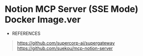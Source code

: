 # Notion MCP Server (SSE Mode) Docker Image.ver

* REFERENCES
> https://github.com/supercorp-ai/supergateway <br>
> https://github.com/suekou/mcp-notion-server
